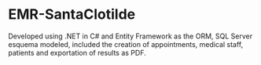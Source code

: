 # EMR-SantaClotilde

Developed using .NET in C# and Entity Framework as the ORM, SQL Server esquema modeled, included the creation of appointments, medical staff, patients and exportation of results as PDF.
